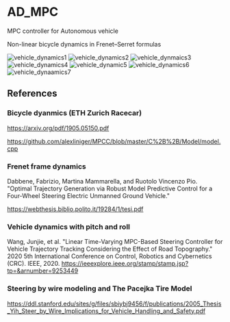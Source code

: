 # AD_MPC
MPC controller for Autonomous vehicle

Non-linear bicycle dynamics in Frenet–Serret formulas

![vehicle_dynamics1](https://user-images.githubusercontent.com/32535170/152135021-e2a64c43-9d42-44fa-ad94-7c335503462b.png)
![vehicle_dynamics2](https://user-images.githubusercontent.com/32535170/152135293-6faca7ed-c98c-425c-88d8-03ec7c3fb00f.png)
![vehicle_dynmaics3](https://user-images.githubusercontent.com/32535170/152135292-7089d7bc-0d19-49d3-835a-c439d2a3b70c.png)
![vehicle_dynamics4](https://user-images.githubusercontent.com/32535170/152135290-758b7ade-bf16-4648-a27a-fe6c1663c0cf.png)
![vehicle_dynamic5](https://user-images.githubusercontent.com/32535170/152135288-7ea9ced5-8211-4b6b-9ccd-1c3cc697aec3.png)
![vehicle_dynamics6](https://user-images.githubusercontent.com/32535170/152135286-fdf00505-9daa-43b2-b5e2-a174b651900a.png)
![vehicle_dynaamics7](https://user-images.githubusercontent.com/32535170/152135279-f5904dfe-4559-41fd-bd1d-42fa1a4a6768.png)
 
 ## References
 
 ### Bicycle dyanmics (ETH Zurich Racecar) 
https://arxiv.org/pdf/1905.05150.pdf

https://github.com/alexliniger/MPCC/blob/master/C%2B%2B/Model/model.cpp
 
 ### Frenet frame dynamics
  Dabbene, Fabrizio, Martina Mammarella, and Ruotolo Vincenzo Pio. "Optimal Trajectory Generation via Robust Model Predictive Control for a Four-Wheel Steering Electric Unmanned Ground Vehicle."
 
 https://webthesis.biblio.polito.it/19284/1/tesi.pdf
 
 ### Vehicle dynamics with pitch and roll 
 Wang, Junjie, et al. "Linear Time-Varying MPC-Based Steering Controller for Vehicle Trajectory Tracking Considering the Effect of Road Topography." 2020 5th International Conference on Control, Robotics and Cybernetics (CRC). IEEE, 2020.
 https://ieeexplore.ieee.org/stamp/stamp.jsp?tp=&arnumber=9253449
 
 ### Steering by wire modeling and The Pacejka Tire Model
 
 https://ddl.stanford.edu/sites/g/files/sbiybj9456/f/publications/2005_Thesis_Yih_Steer_by_Wire_Implications_for_Vehicle_Handling_and_Safety.pdf
